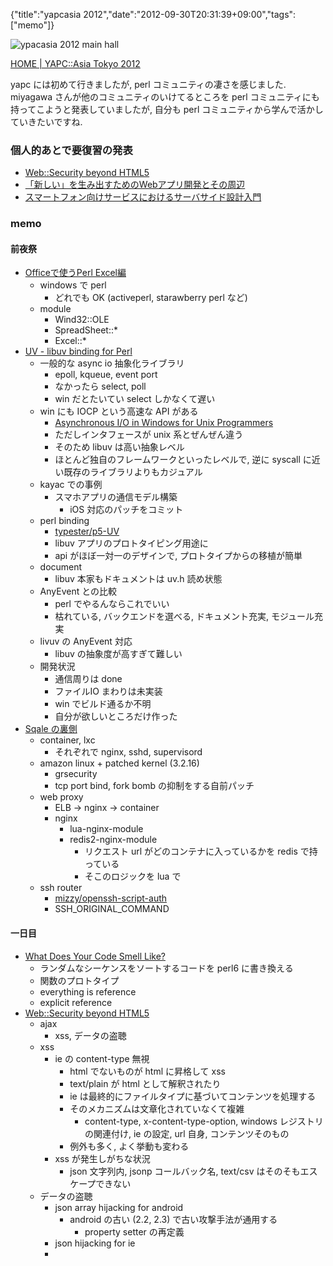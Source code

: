 {"title":"yapcasia 2012","date":"2012-09-30T20:31:39+09:00","tags":["memo"]}

![ypacasia 2012 main hall](http://cdn-ak.f.st-hatena.com/images/fotolife/c/cou929_la/20120929/20120929141034.jpg?1349003978)

[HOME \| YAPC::Asia Tokyo 2012](http://yapcasia.org/2012/)

yapc には初めて行きましたが, perl コミュニティの凄さを感じました. miyagawa さんが他のコミュニティのいけてるところを perl コミュニティにも持ってこようと発表していましたが, 自分も perl コミュニティから学んで活かしていきたいですね.

### 個人的あとで要復習の発表

- [Web::Security beyond HTML5](http://yapcasia.org/2012/talk/show/aaade824-abc0-11e1-8865-57a46aeab6a4)
- [「新しい」を生み出すためのWebアプリ開発とその周辺](http://yapcasia.org/2012/talk/show/dbe56d5c-ac3a-11e1-8ef2-22926aeab6a4)
- [スマートフォン向けサービスにおけるサーバサイド設計入門](http://yapcasia.org/2012/talk/show/3a843f6e-dabc-11e1-9422-0d4e6aeab6a4)

### memo

#### 前夜祭
- [Officeで使うPerl Excel編](http://yapcasia.org/2012/talk/show/c8c6ea6c-d5a6-11e1-aeff-37a36aeab6a4)
  - windows で perl
    - どれでも OK (activeperl, starawberry perl など)
  - module
    - Wind32::OLE
    - SpreadSheet::*
    - Excel::*
- [UV - libuv binding for Perl](http://yapcasia.org/2012/talk/show/9a662188-da47-11e1-82d2-0d4e6aeab6a4)
  - 一般的な async io 抽象化ライブラリ
    - epoll, kqueue, event port
    - なかったら select, poll
    - win だとたいてい select しかなくて遅い
  - win にも IOCP という高速な API がある
    - [Asynchronous I/O in Windows for Unix Programmers](http://tinyclouds.org/iocp-links.html)
    - ただしインタフェースが unix 系とぜんぜん違う
    - そのため libuv は高い抽象レベル
    - ほとんど独自のフレームワークといったレベルで, 逆に syscall に近い既存のライブラリよりもカジュアル
  - kayac での事例
    - スマホアプリの通信モデル構築
      - iOS 対応のパッチをコミット
  - perl binding
    - [typester/p5-UV](https://github.com/typester/p5-UV)
    - libuv アプリのプロトタイピング用途に
    - api がほぼ一対一のデザインで, プロトタイプからの移植が簡単
  - document
    - libuv 本家もドキュメントは uv.h 読め状態
  - AnyEvent との比較
    - perl でやるんならこれでいい
    - 枯れている, バックエンドを選べる, ドキュメント充実, モジュール充実
  - livuv の AnyEvent 対応
    - libuv の抽象度が高すぎて難しい
  - 開発状況
    - 通信周りは done
    - ファイルIO まわりは未実装
    - win でビルド通るか不明
    - 自分が欲しいところだけ作った
- [Sqale の裏側](http://yapcasia.org/2012/talk/show/048d468c-ab9e-11e1-a3b5-2a656aeab6a4)
  - container, lxc
    - それぞれで nginx, sshd, supervisord
  - amazon linux + patched kernel (3.2.16)
    - grsecurity
    - tcp port bind, fork bomb の抑制をする自前パッチ
  - web proxy
    - ELB -> nginx -> container
    - nginx
      - lua-nginx-module
      - redis2-nginx-module
        - リクエスト url がどのコンテナに入っているかを redis で持っている
        - そこのロジックを lua で
  - ssh router
    - [mizzy/openssh-script-auth](https://github.com/mizzy/openssh-script-auth)
    - SSH_ORIGINAL_COMMAND

#### 一日目
- [What Does Your Code Smell Like?](http://yapcasia.org/2012/talk/show/40330888-db88-11e1-8417-0d4e6aeab6a4)
  - ランダムなシーケンスをソートするコードを perl6 に書き換える
  - 関数のプロトタイプ
  - everything is reference
  - explicit reference
- [Web::Security beyond HTML5](http://yapcasia.org/2012/talk/show/aaade824-abc0-11e1-8865-57a46aeab6a4)
  - ajax
    - xss, データの盗聴
  - xss
    - ie の content-type 無視
      - html でないものが html に昇格して xss
      - text/plain が html として解釈されたり
      - ie は最終的にファイルタイプに基づいてコンテンツを処理する
      - そのメカニズムは文章化されていなくて複雑
        - content-type, x-content-type-option, windows レジストリの関連付け, ie の設定, url 自身, コンテンツそのもの
      - 例外も多く, よく挙動も変わる
    - xss が発生しがちな状況
      - json 文字列内, jsonp コールバック名, text/csv はそのそもエスケープできない
  - データの盗聴
    - json array hijacking for android
      - android の古い (2.2, 2.3) で古い攻撃手法が通用する
        - property setter の再定義
    - json hijacking for ie
    - <script src="target.csv">
  - 対策
    - x-content-type-options: nosniff
      - レスポンスヘッダ
      - ie がコンテントタイプだけで判断するようになる (ie8 以降)
    - xhl 以外ははじく
      - x-request-with リクエストヘッダを見る (jquery, prototype)
      - 任意のヘッダでも
  - waf 使ってると, xhr とかに限定できないし, 泥臭く
    - json の過剰エスケープなど
  - xhr2 の問題
    - url チェックが必要
      - めんどうくさい web セキュリティ
    - origin ヘッダを信用しない
      - `xhr.withCredentials = true` してクッキー付きでやりとり
      - リクエストヘッダに秘密の情報を含める
  - ブラウザの保護機構
    - xss フィルタ
      - リクエストとレスポンスに同一のスクリプトが含まれる場合にブロック
      - x-xss-protection: 0 でフィルタ無効化. 誤検出対策に
      - webkit の xss auditor はユーザに通知せず, 勝手に消す
    - x-content-type-options: nosniff
      - 原則つけておくべき
    - クリックジャッキング対策
      - 標的サイトに透明 iframe を重ねて攻撃者のリンクを押させる
      - x-frame-options: deny, x-frame-options: sameorigin
        - モダンブラウザで対応 (ie8+)
        - たいていのケースではいれておけばOK
    - content-security_policy (csp)
      - 想定された以外のリソースが読めない
    - https の強制
      - hsts
        - 両方対応している場合は https を使うようレスポンスヘッダでクライアント側に要請
- [rapid prototyping with Mojolicious::Lite](http://yapcasia.org/2012/talk/show/5da12cf6-adde-11e1-aff4-22926aeab6a4)
  - idea -> prototype -> test / pivot -> overnight success
    - minimize idea <-> success
  - Mojolicious::Lite + CouchDB + Bootstrap
  - package contents
    - login/user handling, gmail/googleapp support, micro cms, cdn storage
- [大きくなったシステムの疎結合化への取り組み](http://yapcasia.org/2012/talk/show/4d98200c-dae4-11e1-b6d8-0d4e6aeab6a4)
  - 複雑化したコードベースへの対応
  - アーキテクチャ
    - ServiceProcedure
- [Perlと出会い、Perlを作る](http://yapcasia.org/2012/talk/show/37e5eabc-d550-11e1-ace3-37a36aeab6a4)
  - KonohaScript
    - 静的型付け
    - オブジェクト指向
  - 深く理解したいなら作る
    - gperl
    - 世界一高速な perl 処理系を目指す
  - ベンチマーク
    - binary-trees
    - fibonacci
    - たらい回し関数
      - JIT いれて v8 より早い
  - 高速化技術
    - 引数オブジェクトの事前構築
    - NaN-boxing による型検査
- [App::LDAP - 管理者と百台のコンピュータ](http://yapcasia.org/2012/talk/show/5425192c-d411-11e1-8310-37a36aeab6a4)
- [DBD::SQLite: Recipes, Issues, and Plans](http://yapcasia.org/2012/talk/show/7dfaa352-afbd-11e1-9133-ef7b6aeab6a4)
- [スマートフォン向けサービスにおけるサーバサイド設計入門](http://yapcasia.org/2012/talk/show/3a843f6e-dabc-11e1-9422-0d4e6aeab6a4)
  - スマホ専用アプリで利用する SNS を想定
    - メッセージ, 写真投稿. いいね. 友達のフィードなど
  - そもそもアプリでなければならない?
    - カメラ・GPS などデバイス使用の有無
    - 機能毎に処理を行うのがサーバ・クライアントどちらか
  - pro/con
    - native
      - デバイス使いやすい
      - アプリマーケット
      - リッチなユーザー体験
    - browser base
      - アップデートが容易
      - システム構成がシンプル
  - 見える側から裏側へと考えていく
    - 画面 / UI
      - 自分で触ってみる
      - ガイドライン
    - Web API
      - method + param/body + response
      - restful
      - 既存サービスを参考 (facebook, twitter, google+)
      - 既存フレームワークを参考 (catalyst, ror)
    - サーバサイド
      - small start
      - 並列に追加できるように
      - データストア
        - mysql
        - redis
        - memcached
      - lb -> [nginx/starman/memcachd] + lb -> dbmaster/dbslave + lb -> kvs master/kvs slave
      - ユーザ管理
        - セッションは cookie 管理
          - oauth に比べシンプルになるのでまずはこれで
        - アプリ削除でそのまま接続できなくなったセッションの処理
  - perl dev
    - 手に馴染んでいた
    - cpan modules
    - perlbrew, carton
    - amon2
      - 標準でセキュリティまわりが充実しているのがいい
  - amon2::Setup::Flavor::Large でスケルトン生成
  - db
    - orm は teng
    - はじめは orm でさっとつくって, 固まってから sql に
  - レスポンスオブジェクト
    - amon2::plugin::wb::json
    - perl -> json は数値の扱いを注意
  - エラー・例外
    - Class::Exception
      - 共通でこの例外クラスで
    - dispatcher, worker レベルで例外キャッチ
  - テスト
    - model, 共通関数はテストを
    - テストを書きすぎてもきりがないのでバランス
  - 環境ごとの切り分け
    - amon2 の昨日で config を切り分け
    - 同一ドメインで全部サーブする場合はの場合は個別の psgi
  - 本番環境
  - 時間切れ...
- [Redmine::Chan で IRC からプロジェクト管理](http://yapcasia.org/2012/talk/show/7b6375aa-bd29-11e1-ad51-b39f6aeab6a4)
  - redmine 機能豊富だが操作は煩雑
  - とにかく簡単にする
  - irc
  - Redmine::Chan
- [Stackato - ActiveState's new host-your-own-PaaS](http://yapcasia.org/2012/talk/show/fdb4fa30-da91-11e1-8db4-0d4e6aeab6a4)
- [半リアルタイム・分散ストリーム処理をperlで](http://yapcasia.org/2012/talk/show/96627a88-ab9d-11e1-a255-2a656aeab6a4)
  - stream
    - => tail -f
  - ストリーム処理
    - => tail -f | grep hoge | sed fuga | ...
    - これをもっとスケーラブルに, 安全に
    - 特徴: EOF を待たない
  - ネットワーク越しのストリーム処理
    - 重い処理だけ切り出したりしたいから. そうしないとつまる
    - edge: tail -f | nc, backend: nc -l | grep hoge | sed fuga | ...
  - なぜストリーム処理
    - 例えばアクセスログ集計
    - 1 時間ごとに処理だとする
    - flush wait (sevral min) -> copy over nw -> convert / parse
    - 16 時台のログ処理結果がわかるのは1時間以上あとになってしまう
    - ストリーム処理ならば準リアルタイムにわかる
    - 突然ログサイズが大きくなっても影響少
      - もちろんネットワーク帯域などの問題はあるが
  - バッファリング
    - どの程度バッファするか

#### 二日目
- [Perl 今昔物語](http://yapcasia.org/2012/talk/show/ea24040c-db90-11e1-8a64-4c8f6aeab6a4)
- [10 more things to be ripped off](http://yapcasia.org/2012/talk/show/bcdf8c9e-da9d-11e1-a79e-0d4e6aeab6a4)
  - 他の言語から取り入れたほうがいいもの
  - vimeo.com/47344146
  - debug, InteractiveDebuger
    - `-e 'enable Debug'`
      - from django
    - `-e 'enable InteractiveDebuger'`
    - `-e 'enable REPL'`
  - rubygem, pypi, npm の勢い
    - more to steal
  - ruby ecosystem
    - bundler
      - carton
    - gemnasium
    - gemfury
  - web ecosystem
    - asset pipleline
  - templating
    - Tilt
    - tiffany
  - continuous integration
    - travis ci
  - testing
    - capybara
  - pry
  - pow
  - new relic
- [Perlハッカーは息をするようにCPANモジュールを書く。](http://yapcasia.org/2012/talk/show/72ef69fe-da45-11e1-abbb-0d4e6aeab6a4)
  - ドキュメントを書こう
    - モチベーションを含めて
  - こつ
    - pod
    - 真似る
    - たくさん書く
  - 書くべき内容
    - synopsis
    - description
      - motivation はここで
    - methods / functions
  - cpan モジュール作成のポイント
    - ドキュメントだけはしっかり
      - モチベーションを書くことで, 他の似たモジュールとの使い分けを伝える
    - メンテナンスをしっかり
- [Perlで始める！初めての機械学習の学習](http://yapcasia.org/2012/talk/show/14ac724c-db17-11e1-b032-0d4e6aeab6a4)
  - 機械学習 =>python
  - PRML
  - herumi/prml
  - PRML の学習
- [中規模ソーシャルゲーム開発に学ぶWebサービス開発と運用ノウハウ。もしくは2012年にPerlでWeb開発をする理由](http://yapcasia.org/2012/talk/show/1cc88df4-da3a-11e1-b11f-0d4e6aeab6a4)
  - ぼくらの甲子園シリーズ
    - 累計160万ユーザ
    - 2年運営
  - codebase
    - source: 10万
    - controller: 80
    - action 500
  - ORM 必須
    - DBIx::Class
  - アプリのドメイン・目的に応じてモジュールを選定する
  - infra
    - web * 2 (nginx)
    - app * 6  (starman, haproxy)
    - db * 5 (mysql)
    - ...
    - chache, session storage
  - web
    - nginx
    - reverse proxy
    - static file
  - app
    - server::starter
    - starman
    - daemontools
    - haproxy
      - parallel::benchmark + furl で手軽にベンチ
    - swfeditor
      - flash 生成
    - fluentd
      - 行動ログ収集
    - Ark (waf)
  - db
    - mysql
    - master * 1, slave * 4
    - partitioning
  - cache
    - kt
      - session storage
      - dual master
      - ulog の削除注意
    - memd
      - flash のキャッシュなど
  - batch
    - gearman
    - daemontools
  - admin
    - archer
      - deploy ツール
    - mongo
      - fluentd から来た行動ログ
  - マスタ系データ管理
    - google spreadsheet
    - Data::GoogleSpreadsheet::Fetcher (Net::Google::Spreadsheets)
    - スプレッドシートの内容を yaml or csv に落としてバリデーション, その後 db へ流す
  - testing & ci
    - Test::mysqld
    - testfile ごとにトランザクション開始, 終わったらロールバック
    - jenkins
      - war を起動するスクリプトを deamontools 管理が楽
    - spreadsheet を fixture
  - cap, chef
  - 2012 年における perl 開発
